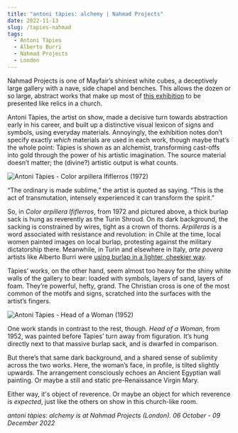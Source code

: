 ```yaml
---
title: "antoni tàpies: alchemy | Nahmad Projects"
date: 2022-11-13
slug: /tapies-nahmad
tags:
  - Antoni Tàpies
  - Alberto Burri
  - Nahmad Projects
  - London
---
```


Nahmad Projects is one of Mayfair’s shiniest white cubes, a deceptively large gallery with a nave, side chapel and benches. This allows the dozen or so large, abstract works that make up most of [this exhibition](https://nahmadprojects.com/exhibition/antoni-tapies-alchemy/) to be presented like relics in a church. 

Antoni Tàpies, the artist on show, made a decisive turn towards abstraction early in his career, and built up a distinctive visual lexicon of signs and symbols, using everyday materials. Annoyingly, the exhibition notes don’t specify exactly *which* materials are used in each work, though maybe that’s the whole point: Tàpies is shown as an alchemist, transforming cast-offs into gold through the power of his artistic imagination. The source material doesn’t matter; the (divine?) artistic output is what counts.

![Antoni Tàpies - Color arpillera Ififlerros (1972)](/tapies-nahmad-1.jpeg)

“The ordinary is made sublime,” the artist is quoted as saying. “This is the act of transmutation, intensely experienced it can transform the spirit.” 

So, in *Color arpillera Ififlerros*, from 1972 and pictured above, a thick burlap sack is hung as reverently as the Turin Shroud. On its dark background, the sacking is constrained by wires, tight as a crown of thorns. *Arpilleras* is a word associated with resistance and revolution: in Chile at the time, local women painted images on local burlap, protesting against the military dictatorship there. Meanwhile, in Turin and elsewhere in Italy, *arte povera* artists like Alberto Burri were [using burlap in a lighter, cheekier way](https://www.guggenheim.org/blogs/checklist/how-alberto-burri-brought-power-to-a-humble-everyday-fabric).

Tàpies’ works, on the other hand, seem almost too heavy for the shiny white walls of the gallery to bear: loaded with symbols, layers of sand, layers of foam. They’re powerful, hefty, grand. The Christian cross is one of the most common of the motifs and signs, scratched into the surfaces with the artist’s fingers. 

![Antoni Tàpies - Head of a Woman (1952)](/tapies-nahmad-2.jpeg)

One work stands in contrast to the rest, though. *Head of a Woman*, from 1952, was painted before Tàpies’ turn away from figuration. It’s hung directly next to that massive burlap sack, and is dwarfed in comparison.

But there’s that same dark background, and a shared sense of sublimity across the two works. Here, the woman’s face, in profile, is tilted slightly upwards. The arrangement consciously echoes an Ancient Egyptian wall painting. Or maybe a still and static pre-Renaissance Virgin Mary. 

Either way, it's object of reverence. Or maybe an object for which reverence is *expected*, just like the others on show in this church-like room.

*antoni tàpies: alchemy is at Nahmad Projects (London). 06 October - 09 December 2022*
